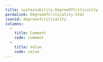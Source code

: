 ```yaml
---
title: sustainability:DegreeOfCriticality
permalink: DegreeOfCriticality.html
jsonid: degreeofcriticality
columns:
  - 
    title: Comment
    code: comment
  - 
    title: Value
    code: value
---
```

